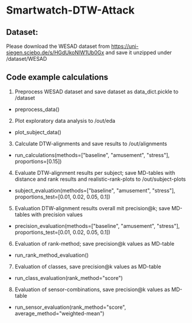 # Smartwatch-DTW-Attack

## Dataset:
Please download the WESAD dataset from https://uni-siegen.sciebo.de/s/HGdUkoNlW1Ub0Gx and save it unzipped under /dataset/WESAD

## Code example calculations
1. Preprocess WESAD dataset and save dataset as data_dict.pickle to /dataset
* preprocess_data()

2. Plot exploratory data analysis to /out/eda
* plot_subject_data()

3. Calculate DTW-alignments and save results to /out/alignments
* run_calculations(methods=["baseline", "amusement", "stress"], proportions=[0.15])

4. Evaluate DTW-alignment results per subject; save MD-tables with distance and rank results and realistic-rank-plots to /out/subject-plots
* subject_evaluation(methods=["baseline", "amusement", "stress"], proportions_test=[0.01, 0.02, 0.05, 0.1])

5. Evaluation DTW-alignment results overall mit precision@k; save MD-tables with precision values
* precision_evaluation(methods=["baseline", "amusement", "stress"], proportions_test=[0.01, 0.02, 0.05, 0.1])

6. Evaluation of rank-method; save precision@k values as MD-table
* run_rank_method_evaluation()

7. Evaluation of classes, save precision@k values as MD-table
* run_class_evaluation(rank_method="score")

8. Evaluation of sensor-combinations, save precision@k values as MD-table
* run_sensor_evaluation(rank_method="score", average_method="weighted-mean")